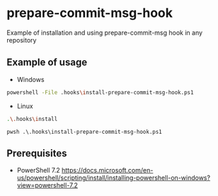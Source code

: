 # prepare-commit-msg-hook
Example of installation and using prepare-commit-msg hook in any repository

## Example of usage

- Windows

```bash
powershell -File .hooks\install-prepare-commit-msg-hook.ps1
```

- Linux

```bash
.\.hooks\install
```

```
pwsh .\.hooks\install-prepare-commit-msg-hook.ps1
```

## Prerequisites

- PowerShell 7.2
https://docs.microsoft.com/en-us/powershell/scripting/install/installing-powershell-on-windows?view=powershell-7.2

